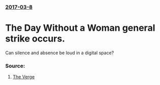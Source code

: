 ### [2017-03-8](/news/2017/03/8/index.md)

# The Day Without a Woman general strike occurs. 

Can silence and absence be loud in a digital space?


### Source:

1. [The Verge](http://www.theverge.com/2017/3/8/14821154/day-without-a-woman-media-journalism-strike)
